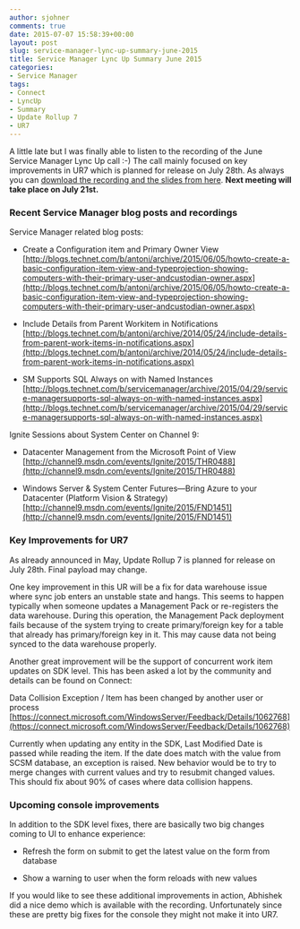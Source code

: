 ```yaml
---
author: sjohner
comments: true
date: 2015-07-07 15:58:39+00:00
layout: post
slug: service-manager-lync-up-summary-june-2015
title: Service Manager Lync Up Summary June 2015
categories:
- Service Manager
tags:
- Connect
- LyncUp
- Summary
- Update Rollup 7
- UR7
---
```











A little late but I was finally able to listen to the recording of the June Service Manager Lync Up call :-) The call mainly focused on key improvements in UR7 which is planned for release on July 28th.
As always you can [download the recording and the slides from here](http://1drv.ms/1r5Czkf). **Next meeting will take place on July 21st.**


<!-- more -->


### Recent Service Manager blog posts and recordings


Service Manager related blog posts:



	
  * Create a Configuration item and Primary Owner View
[http://blogs.technet.com/b/antoni/archive/2015/06/05/howto-create-a-basic-configuration-item-view-and-typeprojection-showing-computers-with-their-primary-user-andcustodian-owner.aspx](http://blogs.technet.com/b/antoni/archive/2015/06/05/howto-create-a-basic-configuration-item-view-and-typeprojection-showing-computers-with-their-primary-user-andcustodian-owner.aspx)

	
  * Include Details from Parent Workitem in Notifications
[http://blogs.technet.com/b/antoni/archive/2014/05/24/include-details-from-parent-work-items-in-notifications.aspx](http://blogs.technet.com/b/antoni/archive/2014/05/24/include-details-from-parent-work-items-in-notifications.aspx)

	
  * SM Supports SQL Always on with Named Instances
[http://blogs.technet.com/b/servicemanager/archive/2015/04/29/service-managersupports-sql-always-on-with-named-instances.aspx](http://blogs.technet.com/b/servicemanager/archive/2015/04/29/service-managersupports-sql-always-on-with-named-instances.aspx)




Ignite Sessions about System Center on Channel 9:






	
  * Datacenter Management from the Microsoft Point of View
[http://channel9.msdn.com/events/Ignite/2015/THR0488](http://channel9.msdn.com/events/Ignite/2015/THR0488)

	
  * Windows Server & System Center Futures—Bring Azure to your Datacenter (Platform Vision & Strategy)
[http://channel9.msdn.com/events/Ignite/2015/FND1451](http://channel9.msdn.com/events/Ignite/2015/FND1451)




### Key Improvements for UR7




As already announced in May, Update Rollup 7 is planned for release on July 28th. Final payload may change.




One key improvement in this UR will be a fix for data warehouse issue where sync job enters an unstable state and hangs. This seems to happen typically when someone updates a Management Pack or re-registers the data warehouse. During this operation, the Management Pack deployment fails because of the system trying to create primary/foreign key for a table that already has primary/foreign key in it. This may cause data not being synced to the data warehouse properly.




Another great improvement will be the support of concurrent work item updates on SDK level. This has been asked a lot by the community and details can be found on Connect:


Data Collision Exception / Item has been changed by another user or process
[https://connect.microsoft.com/WindowsServer/Feedback/Details/1062768](https://connect.microsoft.com/WindowsServer/Feedback/Details/1062768)


Currently when updating any entity in the SDK, Last Modified Date is passed while reading the item. If the date does match with the value from SCSM database, an exception is raised. New behavior would be to try to merge changes with current values and try to resubmit changed values. This should fix about 90% of cases where data collision happens.





### Upcoming console improvements




In addition to the SDK level fixes, there are basically two big changes coming to UI to enhance experience:






	
  * Refresh the form on submit to get the latest value on the form from database

	
  * Show a warning to user when the form reloads with new values




If you would like to see these additional improvements in action, Abhishek did a nice demo which is available with the recording. Unfortunately since these are pretty big fixes for the console they might not make it into UR7.











